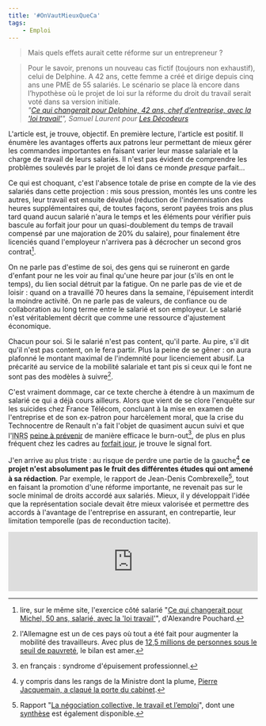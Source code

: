 ```yaml
---
title: '#OnVautMieuxQueCa'
tags:
    - Emploi
---
```


> Mais quels effets aurait cette réforme sur un entrepreneur ?

<!-- more -->

> Pour le savoir, prenons un nouveau cas fictif (toujours non exhaustif), celui
> de Delphine. A 42 ans, cette femme a créé et dirige depuis cinq ans une PME de
> 55 salariés. Le scénario se place là encore dans l’hypothèse où le projet de
> loi sur la réforme du droit du travail serait voté dans sa version initiale.  
> <cite>"[Ce qui changerait pour Delphine, 42 ans, chef d’entreprise, avec la 'loi travail'](http://www.lemonde.fr/les-decodeurs/article/2016/03/08/ce-qui-changerait-pour-delphine-42-ans-chef-d-entreprise-avec-la-loi-travail_4878844_4355770.html)",
> Samuel Laurent pour
> [Les Décodeurs](http://www.lemonde.fr/les-decodeurs/)</cite>

L'article est, je trouve, objectif. En première lecture, l'article est positif.
Il énumère les avantages offerts aux patrons leur permettant de mieux gérer les
commandes importantes en faisant varier leur masse salariale et la charge de
travail de leurs salariés. Il n'est pas évident de comprendre les problèmes
soulevés par le projet de loi dans ce monde _presque_ parfait…

<!-- more -->

Ce qui est choquant, c'est l'absence totale de prise en compte de la vie des
salariés dans cette projection : mis sous pression, montés les uns contre les
autres, leur travail est ensuite dévalué (réduction de l'indemnisation des
heures supplémentaires qui, de toutes façons, seront payées trois ans plus tard
quand aucun salarié n'aura le temps et les éléments pour vérifier puis bascule
au forfait jour pour un quasi-doublement du temps de travail compensé par une
majoration de 20% du salaire), pour finalement être licenciés quand l'employeur
n'arrivera pas à décrocher un second gros contrat[^2].

[^2]:
    lire, sur le même site, l'exercice côté salarié
    "[Ce qui changerait pour Michel, 50 ans, salarié, avec la 'loi travail'](http://www.lemonde.fr/les-decodeurs/article/2016/03/04/concretement-que-changerait-la-reforme-el-khomri-du-droit-du-travail-pour-un-salarie_4876899_4355770.html#jV2hiYF7KXWTqDGl.99)",
    d'Alexandre Pouchard.

On ne parle pas d'estime de soi, des gens qui se ruineront en garde d'enfant
pour ne les voir au final qu'une heure par jour (s'ils en ont le temps), du lien
social détruit par la fatigue. On ne parle pas de vie et de loisir : quand on a
travaillé 70 heures dans la semaine, l'épuisement interdit la moindre activité.
On ne parle pas de valeurs, de confiance ou de collaboration au long terme entre
le salarié et son employeur. Le salarié n'est véritablement décrit que comme une
ressource d'ajustement économique.

Chacun pour soi. Si le salarié n'est pas content, qu'il parte. Au pire, s'il dit
qu'il n'est pas content, on le fera partir. Plus la peine de se gêner : on aura
plafonné le montant maximal de l'indemnité pour licenciement abusif. La
précarité au service de la mobilité salariale et tant pis si ceux qui le font ne
sont pas des modèles à suivre[^allemagne].

[^allemagne]:
    l'Allemagne est un de ces pays où tout a été fait pour augmenter la mobilité
    des travailleurs. Avec plus de
    [12,5 millions de personnes sous le seuil de pauvreté](http://www.lesechos.fr/20/02/2015/lesechos.fr/0204174006166_allemagne---12-5-millions-de-personnes-sous-le-seuil-de-pauvrete--un-record.htm),
    le bilan est amer.

C'est vraiment dommage, car ce texte cherche à étendre à un maximum de salarié
ce qui a déjà cours ailleurs. Alors que vient de se clore l'enquête sur les
suicides chez France Télécom, concluant à la mise en examen de l'entreprise et
de son ex-patron pour harcèlement moral, que la crise du Technocentre de Renault
n'a fait l'objet de quasiment aucun suivi et que
l'<abbr title="Institut National de Recherche et de Sécurité">INRS</abbr>
[peine à prévenir](/assets/docs/2016-03-10/burn-out.pdf "Le syndrome d'épuisement professionnel : mieux comprendre pour mieux agir")
de manière efficace le <span lang="en">burn-out</span>[^1], de plus en plus
fréquent chez les cadres au
[forfait jour](http://www.capital.fr/carriere-management/actualites/salaries-en-forfait-jours-sont-ils-vraiment-si-mal-lotis-1053011 '"Salariés en forfait jours : sont-ils vraiment si mal lotis ?", Sandrine Chauvin'),
je trouve le signal fort.

J'en arrive au plus triste : au risque de perdre une partie de la
gauche[^pierre] **ce projet n'est absolument pas le fruit des différentes études
qui ont amené à sa rédaction**. Par exemple, le rapport de Jean-Denis
Combrexelle[^rapport], tout en faisant la promotion d'une réforme importante, ne
revenait pas sur le socle minimal de droits accordé aux salariés. Mieux, il y
développait l'idée que la représentation sociale devait être mieux valorisée et
permettre des accords à l'avantage de l'entreprise en assurant, en contrepartie,
leur limitation temporelle (pas de reconduction tacite).

<iframe loading="lazy" style="border: 0; width: 100%; height: 120px;" src="https://bandcamp.com/EmbeddedPlayer/track=1674229897/size=large/bgcol=ffffff/linkcol=d00b6d/tracklist=false/artwork=small/transparent=true/" seamless><a href="http://l1consolable.bandcamp.com/track/on-vaut-mieux-que-a">On vaut mieux que ça! by L&#39;1consolable</a></iframe>

[^pierre]:
    y compris dans les rangs de la Ministre dont la plume,
    [Pierre Jacquemain, a claqué la porte du cabinet](http://www.humanite.fr/pourquoi-jai-demissionne-du-cabinet-el-khomri-600542).

[^rapport]:
    Rapport
    "[La négociation collective, le travail et l’emploi](/assets/docs/2016-03-10/rapport_combrexelle.pdf)",
    dont une [synthèse](/assets/docs/2016-03-10/synthese_combrexelle.pdf) est
    également disponible.

[^1]: en français : syndrome d'épuisement professionnel.
